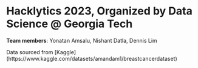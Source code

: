 
# Hacklytics 2023, Organized by Data Science @ Georgia Tech
**Team members**: Yonatan Amsalu, Nishant Datla, Dennis Lim  

<p>Data sourced from [Kaggle] (https://www.kaggle.com/datasets/amandam1/breastcancerdataset) <br>

